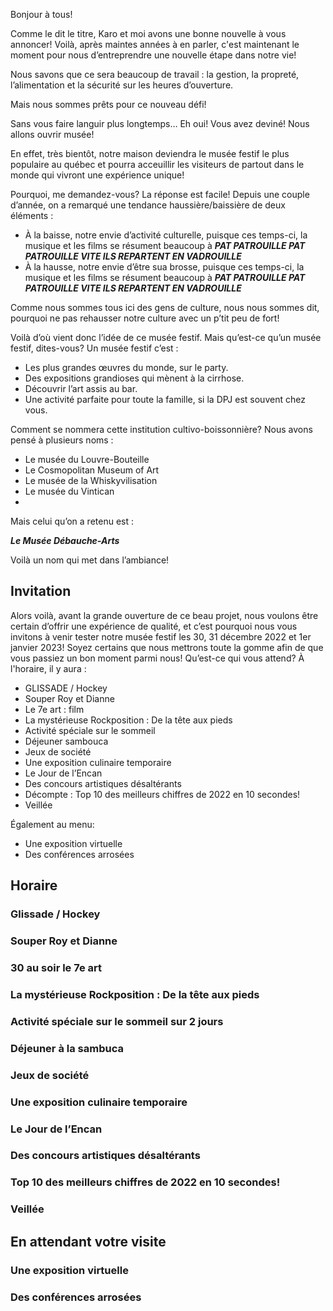 Bonjour à tous!

Comme le dit le titre, Karo et moi avons une bonne nouvelle à vous annoncer! Voilà, après maintes années à en parler, c'est maintenant le moment pour nous d’entreprendre une nouvelle étape dans notre vie!

Nous savons que ce sera beaucoup de travail : la gestion, la propreté, l’alimentation et la sécurité sur les heures d’ouverture.

Mais nous sommes prêts pour ce nouveau défi!

Sans vous faire languir plus longtemps… Eh oui! Vous avez deviné! Nous allons ouvrir musée!

En effet, très bientôt, notre maison deviendra le musée festif le plus populaire au québec et pourra acceuillir les visiteurs de partout dans le monde qui vivront une expérience unique!

Pourquoi, me demandez-vous? La réponse est facile! Depuis une couple d’année, on a remarqué une tendance haussière/baissière de deux éléments :
- À la baisse, notre envie d’activité culturelle, puisque ces temps-ci, la musique et les films se résument beaucoup à ***PAT PATROUILLE PAT PATROUILLE VITE ILS REPARTENT EN VADROUILLE***
- À la hausse, notre envie d’être sua brosse, puisque ces temps-ci, la musique et les films se résument beaucoup à ***PAT PATROUILLE PAT PATROUILLE VITE ILS REPARTENT EN VADROUILLE***

Comme nous sommes tous ici des gens de culture, nous nous sommes dit, pourquoi ne pas rehausser notre culture avec un p’tit peu de fort!

Voilà d’où vient donc l’idée de ce musée festif. Mais qu’est-ce qu’un musée festif, dites-vous? Un musée festif c’est :
-	Les plus grandes œuvres du monde, sur le party.
-	Des expositions grandioses qui mènent à la cirrhose.
-	Découvrir l’art assis au bar.
-	Une activité parfaite pour toute la famille, si la DPJ est souvent chez vous.

Comment se nommera cette institution cultivo-boissonnière? Nous avons pensé à plusieurs noms :
-	Le musée du Louvre-Bouteille
-	Le Cosmopolitan Museum of Art
-	Le musée de la Whiskyvilisation
-	Le musée du Vintican
-	
Mais celui qu’on a retenu est :

***Le Musée Débauche-Arts***

Voilà un nom qui met dans l’ambiance!

## Invitation ##

Alors voilà, avant la grande ouverture de ce beau projet, nous voulons être certain d’offrir une expérience de qualité, et c’est pourquoi nous vous invitons à venir tester notre musée festif les 30, 31 décembre 2022 et 1er janvier 2023! Soyez certains que nous mettrons toute la gomme afin de que vous passiez un bon moment parmi nous!
Qu’est-ce qui vous attend? À l'horaire, il y aura :
-	GLISSADE / Hockey
-	Souper Roy et Dianne
-	Le 7e art : film
-	La mystérieuse Rockposition : De la tête aux pieds
-	Activité spéciale sur le sommeil
-	Déjeuner sambouca
-	Jeux de société
-	Une exposition culinaire temporaire
-	Le Jour de l’Encan
-	Des concours artistiques désaltérants
-	Décompte : Top 10 des meilleurs chiffres de 2022 en 10 secondes!
-	Veillée

Également au menu:
-	Une exposition virtuelle
-	Des conférences arrosées

## Horaire ##
### Glissade / Hockey ###

### Souper Roy et Dianne ###

### 30 au soir le 7e art ###

### La mystérieuse Rockposition : De la tête aux pieds ###

### Activité spéciale sur le sommeil sur 2 jours ###

### Déjeuner à la sambuca ###

### Jeux de société ###

### Une exposition culinaire temporaire ###

### Le Jour de l’Encan ###

### Des concours artistiques désaltérants ###

### Top 10 des meilleurs chiffres de 2022 en 10 secondes! ###

### Veillée ###

## En attendant votre visite ##

### Une exposition virtuelle ###

### Des conférences arrosées ###

